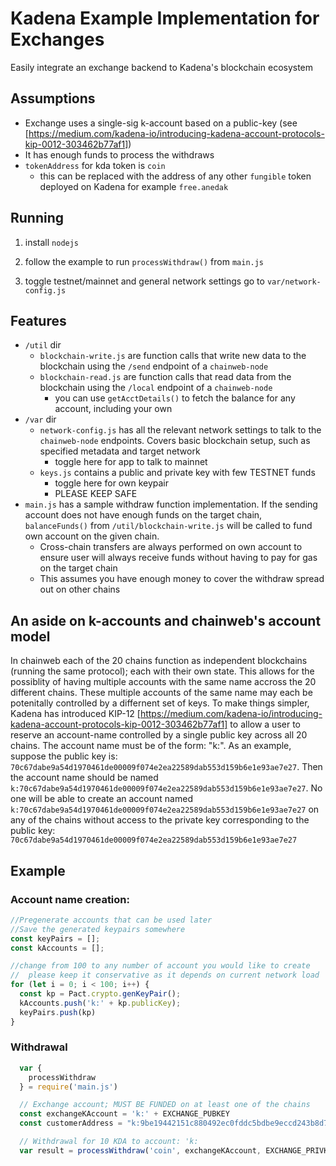# Kadena Example Implementation for Exchanges

Easily integrate an exchange backend to Kadena's blockchain ecosystem

## Assumptions

- Exchange uses a single-sig k-account based on a public-key (see
  [https://medium.com/kadena-io/introducing-kadena-account-protocols-kip-0012-303462b77af1])
- It has enough funds to process the withdraws
- `tokenAddress` for kda token is `coin`
  - this can be replaced with the address of any other `fungible` token deployed on Kadena for example `free.anedak`


## Running

1. install `nodejs`

2. follow the example to run `processWithdraw()` from `main.js`

3. toggle testnet/mainnet and general network settings go to `var/network-config.js`

## Features

- `/util` dir
  - `blockchain-write.js` are function calls that write new data to the blockchain using the `/send` endpoint of a `chainweb-node`
  - `blockchain-read.js` are function calls that read data from the blockchain using the `/local` endpoint of a `chainweb-node`
    - you can use `getAcctDetails()` to fetch the balance for any account, including your own
- `/var` dir
  - `network-config.js` has all the relevant network settings to talk to the `chainweb-node` endpoints. Covers basic blockchain setup, such as specified metadata and target network
    - toggle here for app to talk to mainnet
  - `keys.js` contains a public and private key with few TESTNET funds
    - toggle here for own keypair
    - PLEASE KEEP SAFE
- `main.js` has a sample withdraw function implementation. If the sending account does not have enough funds on the target chain, `balanceFunds()` from `/util/blockchain-write.js` will be called to fund own account on the given chain.
  - Cross-chain transfers are always performed on own account to ensure user will always receive funds without having to pay for gas on the target chain
  - This assumes you have enough money to cover the withdraw spread out on other chains

## An aside on k-accounts and chainweb's account model
In chainweb each of the 20 chains function as independent blockchains (running the same protocol);
each with their own state. This allows for the possiblity of having multiple accounts with the same
name accross the 20 different chains. These multiple accounts of the same name may each be potenitally
controlled by a differnent set of keys. To make things simpler, Kadena has introduced KIP-12
[https://medium.com/kadena-io/introducing-kadena-account-protocols-kip-0012-303462b77af1] to allow a
user to reserve an account-name controlled by a single public key across all 20 chains. The account
name must be of the form: "k:<public-key>". As an example, suppose the public key is: `70c67dabe9a54d1970461de00009f074e2ea22589dab553d159b6e1e93ae7e27`. 
Then the account name should be named `k:70c67dabe9a54d1970461de00009f074e2ea22589dab553d159b6e1e93ae7e27`. No one will
be able to create an account named `k:70c67dabe9a54d1970461de00009f074e2ea22589dab553d159b6e1e93ae7e27` on any of the
chains without access to the private key corresponding to the public key: `70c67dabe9a54d1970461de00009f074e2ea22589dab553d159b6e1e93ae7e27`

## Example

### Account name creation:

```javascript
//Pregenerate accounts that can be used later
//Save the generated keypairs somewhere
const keyPairs = [];
const kAccounts = [];

//change from 100 to any number of account you would like to create
//  please keep it conservative as it depends on current network load
for (let i = 0; i < 100; i++) {
  const kp = Pact.crypto.genKeyPair();
  kAccounts.push('k:' + kp.publicKey);
  keyPairs.push(kp)
}

```

### Withdrawal

```javascript
  var {
    processWithdraw
  } = require('main.js')

  // Exchange account; MUST BE FUNDED on at least one of the chains
  const exchangeKAccount = 'k:' + EXCHANGE_PUBKEY
  const customerAddress = "k:9be19442151c880492ec0fddc5bdbe9eccd243b8d723f4673b317f10b2e5d515"

  // Withdrawal for 10 KDA to account: 'k:
  var result = processWithdraw('coin', exchangeKAccount, EXCHANGE_PRIVKEY, customerAddress, 10, "13") 
```

